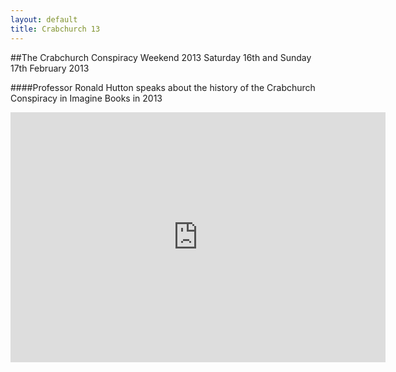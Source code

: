 ```yaml
---
layout: default
title: Crabchurch 13
---
```


##The Crabchurch Conspiracy Weekend 2013
Saturday 16th and Sunday 17th February 2013

####Professor Ronald Hutton speaks about the history of the Crabchurch Conspiracy in Imagine Books in 2013

<iframe width="600" height="400" src="https://www.youtube.com/embed/vnOUZN5Wsn4" frameborder="0" allowfullscreen></iframe>
